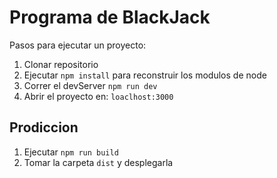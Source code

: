 # Programa de BlackJack

Pasos para ejecutar un proyecto:
1. Clonar repositorio
2. Ejecutar ```npm install``` para reconstruir los modulos de node
3. Correr el devServer ```npm run dev```
4. Abrir el proyecto en: ```loaclhost:3000```

## Prodiccion

1. Ejecutar ```npm run build```
2. Tomar la carpeta ```dist``` y desplegarla